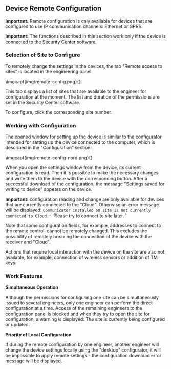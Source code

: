 ## Device Remote Configuration

**Important:** Remote configuration is only available for devices that are configured to use IP communication channels: Ethernet or GPRS.

**Important:** The functions described in this section work only if the device is connected to the Security Center software. 

### Selection of Site to Configure

To remotely change the settings in the devices, the tab "Remote access to sites" is located in the engineering panel:

\imgcapt{img/remote-config.png}{}

This tab displays a list of sites that are available to the engineer for configuration at the moment. The list and duration of the permissions are set in the Security Center software.

To configure, click the corresponding site number.

### Working with Configuration

The opened window for setting up the device is similar to the configurator intended for setting up the device connected to the computer, which is described in the "Configuration” section:

\imgcapt{img/remote-config-nord.png}{}

When you open the settings window from the device, its current configuration is read. Then it is possible to make the necessary changes and write them to the device with the corresponding button. After a successful download of the configuration, the message "Settings saved for writing to device" appears on the device.

**Important:** configuration reading and change are only available for devices that are currently connected to the "Cloud". Otherwise an error message will be displayed: `Communicator installed on site is not currently connected to Cloud.'
`Please try to connect to site later. '

Note that some configuration fields, for example, addresses to connect to the remote control, cannot be remotely changed. This excludes the possibility of remotely breaking the connection of the device with the receiver and "Cloud".

Actions that require local interaction with the device on the site are also not available, for example, connection of wireless sensors or addition of TM keys.

### Work Features

**Simultaneous Operation**

Although the permissions for configuring one site can be simultaneously issued to several engineers, only one engineer can perform the direct configuration at a time. Access of the remaining engineers to the configuration panel is blocked and when they try to open the site for configuration, a warning is displayed: The site is currently being configured or updated.

**Priority of Local Configuration**

If during the remote configuration by one engineer, another engineer will change the device settings locally using the "desktop" configurator, it will be impossible to apply remote settings - the configuration download error message will be displayed.

